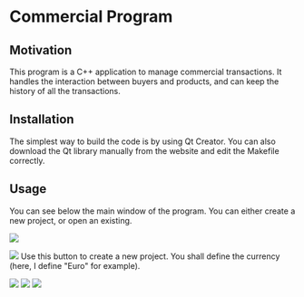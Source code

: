 # Commercial Program

## Motivation
This program is a C++ application to manage commercial transactions.
It handles the interaction between buyers and products, and can keep the history of all the transactions. 

## Installation

The simplest way to build the code is by using Qt Creator. You can also download the Qt library manually from the website and edit the Makefile correctly.

## Usage

You can see below the main window of the program. You can either create a new project, or open an existing.

<img src="https://user-images.githubusercontent.com/69756617/205748445-1a408a35-2e52-44ea-9a05-35d87155b0a4.PNG"/>

<img src="https://user-images.githubusercontent.com/69756617/205748880-9874e17e-55c9-4bbf-a95e-ccab7261dd10.png"/> Use this button to create a new project. You shall define the currency (here, I define "Euro" for example).

<img src="https://user-images.githubusercontent.com/69756617/205748470-376ae427-704a-4a85-bb86-7a90332078f2.PNG"/>

<img src="https://user-images.githubusercontent.com/69756617/205748457-444077c3-41c7-4170-a70a-df1ada4b5ac8.PNG"/>

<img src="https://user-images.githubusercontent.com/69756617/205748481-dcb405ce-16ce-41dd-a99b-9c024f3544d0.PNG"/>

